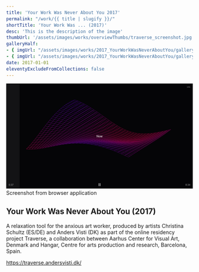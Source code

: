 ```yaml
---
title: 'Your Work Was Never About You 2017'
permalink: "/work/{{ title | slugify }}/"
shortTitle: 'Your Work Was ... (2017)'
desc: 'This is the description of the image'
thumbUrl: '/assets/images/works/overviewThumbs/traverse_screenshot.jpg'
galleryHalf:
- { imgUrl: "/assets/images/works/2017_YourWorkWasNeverAboutYou/gallery/1.jpg", caption: "" }
- { imgUrl: "/assets/images/works/2017_YourWorkWasNeverAboutYou/gallery/traverse_animation.jpg", caption: "" }
date: 2017-01-01
eleventyExcludeFromCollections: false
---
```



<div class="Grid Grid--gutters Grid--full large-Grid--fit">
  <div class="Grid-cell">
    <img src='/assets/images/works/2017_YourWorkWasNeverAboutYou/YourWork_big.jpg'/>
    <div class="caption">Screenshot from browser application</div>
  </div>
</div>
<div class="Grid Grid--gutters Grid--full large-Grid--fit">
  <div class="Grid-cell">
    <div class='headerGroup'>
      <h2>Your Work Was Never About You (2017)</h2>
      <!-- <h3>hello</h3> -->
    </div>
  </div>
</div>
<div class="Grid Grid--gutters Grid--full large-Grid--fit">
  <div class="Grid-cell">
    <!-- <p>Browser application</p> -->
    <p>A relaxation tool for the anxious art worker, produced by artists Christina Schultz (ES/DE) and Anders Visti (DK) as part of the online residency project Traverse, a collaboration between Aarhus Center for Visual Art, Denmark and Hangar, Centre for arts production and research, Barcelona, Spain.</p>
  </div>
  <div class="Grid-cell">
    <p><a href='https://traverse.andersvisti.dk/' target='_blank'>https://traverse.andersvisti.dk/</a></p>
  </div>  
</div>